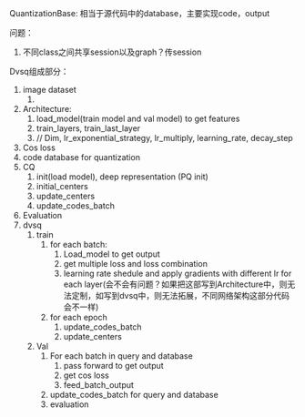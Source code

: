 QuantizationBase: 相当于源代码中的database，主要实现code，output





问题：

1. 不同class之间共享session以及graph？传session





Dvsq组成部分：

1. image dataset
   1. ​
2. Architecture:
   1. load_model(train model and val model) to get features
   2. train_layers, train_last_layer
   3. // Dim, lr_exponential_strategy, lr_multiply, learning_rate, decay_step
3. Cos loss
4. code database for quantization
5. CQ
   1. init(load model), deep representation (PQ init)
   2. initial_centers
   3. update_centers
   4. update_codes_batch
6. Evaluation
7. dvsq
   1. train
      1. for each batch:
         1. Load_model to get output
         2. get multiple loss and loss combination
         3. learning rate shedule and apply gradients with different lr for each layer(会不会有问题？如果把这部写到Architecture中，则无法定制，如写到dvsq中，则无法拓展，不同网络架构这部分代码会不一样)
      2. for each epoch
         1. update_codes_batch
         2. update_centers
   2. Val 
      1. For each batch in query and database
         1. pass forward to get output
         2. get cos loss
         3. feed_batch_output
      2. update_codes_batch for query and database
      3. evaluation

